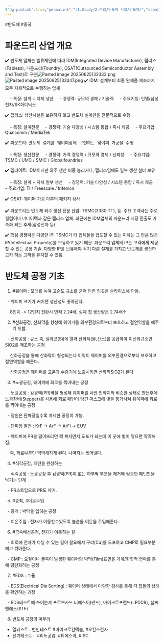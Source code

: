 ```yaml
---
{"dg-publish":true,"permalink":"/1.Study/2.산업/반도체 산업/반도체/","created":"2024-11-20T21:02:28.097+09:00","updated":"2025-06-25T13:50:42.693+09:00"}
---
```


#반도체 #중국 


# 파운드리 산업 개요

✔️ 반도체 업체는 벨류체인에 따라 IDM(Integrated Device Manufacturer), 팹리스(Fabless), 파운드리(Foundry), OSAT(Outsourced Semiconductor Assembly and Test)로 구분![Pasted image 20250625133333.png](/img/user/attachments/Pasted%20image%2020250625133333.png)![Pasted image 20250625133347.png](/img/user/attachments/Pasted%20image%2020250625133347.png)
✔️ IDM: 설계부터 최종 완제품 제조까지 모두 자체적으로 수행하는 업체

    - 특징: 설계 + 자체 생산
    - 경쟁력: 규모의 경제 / 기술력
    - 주요기업: 인텔/삼성전자/SK하이닉스 

✔️ 팹리스: 생산시설은 보유하지 않고 반도체 설계만을 전문적으로 수행

    - 특징: 설계전문
    - 경쟁력: 기술 다양성 / 시스템 통합 / 즉시 제공
    - 주요기업: Qualcomm / MediaTek

✔️ 파운드리: 반도체  설계를  웨이퍼상에  구현하는  웨이퍼  가공을  수행

    - 특징: 생산전문
    - 경쟁력: 가격 경쟁력 / 규모의 경제 / 신뢰성
    - 주요기업: TSMC / UMC / SMIC / Globalfoundries

✔️ 펩라이트: IDM이지만 외주 생산 비중 늘리거나, 팹리스임에도 일부 생산 설비 보유

    - 특징: 설계 + 자체 일부 생산
    - 경쟁력: 기술 다양성 / 시스템 통합 / 즉시 제공
    - 주요기업: TI / Freescale / Infenion

✔️ OSAT: 웨이퍼 가공 이후의 패키지 검사

✔️ 파운드리는 반도체 외주 생산 전문 산업: TSMC(2330 TT), 등. 주요 고객사는 주로 퀄컴이나 미디어택과 같은 팹리스 업체. 최근에는 IDM업체의 파운드리 시장 진출도 가속화 되는 추세(삼성전자 등)

✔️ 핵심 경쟁력은 다양한 IP: TSMC가 타 업체들을 압도할 수 있는 이유는 그 만큼 많은 IP(Intellectual Property)를 보유하고 있기 때문. 파운드리 업체의 IP는 고객에게 제공할 수 있는 공정 기술. 다양한 IP를 보유해야 각기 다른 설계를 가지고 반도체를 생산하고자 하는 고객을 유지할 수 있음.




# 반도체 공정 기초

1. #웨이퍼 : 모래를 녹여 고순도 규소를 굳혀 만든 잉곳을 슬라이스해 만듦.

  - 웨이퍼 크기가 커지면 생산성도 좋아진다.

    8인치 -> 12인치 전환시 면적 2.24배, 실제 칩 생산량은 2.74배↑


2. #산화공정, 산화막을 형성해 웨이퍼를 외부환경으로부터 보호하고 절연역할을 해주기 위함.

  - 산화공정 : 규소 즉, 실리콘(Si)에 열과 산화제(물,산소)를 공급하여 이산화규소인 SiO2를 제조하는 공정

    산화공정을 통해 산화막이 형성되는데 이막이 웨이퍼를 외부환경으로부터 보호하고 절연역할을 해준다.

    산화공정은 웨이퍼를 고온과 수증기에 노출시키면 산화막SiO2가 된다.


3. #노광공정, 웨이퍼에 회로를 찍어내는 공정

  - 노광공정 : 감광액(PR)막을 형성해 웨이퍼를 사진 인화지와 비슷한 상태로 만든후에 노광장비(Stepper)를 사용해 회로 패턴이 담긴 마스크에 빛을 통과시켜 웨이퍼에 회로를 찍어내는 공정

  - 광원은 단파장일수록 미세한 공정이 가능.

  - 단파장 발전 : KrF → ArF → ArFi → EUV

  - 웨이퍼에 PR을 떨어뜨리면 쫙 퍼지면서 도포가 되는데 이 곳에 빛이 닿으면 딱딱해짐.

    즉, 회로부분만 딱딱해지게 된다. 나머지는 씻어낸다.

  
4. #식각공정, 패턴을 완성하는

  - 식각공정 : 노광공정 후 감광액(PR)이 없는 하부막 부분을 제거해 필요한 패턴만을 남기는 단계

  - PR스트립으로 PR도 제거.


5. #증착, #이온주입

  - 증착 : 박막을 입히는 공정

  - 이온주입 : 전자가 이동할수있도록 불순물 이온을 주입해준다.


6. #금속배선공정, 전자가 이동하는 길

  - 회로에 전자가 다닐 수 있는 길이 필요해서 구리(Cu)를 도포하고 CMP로 필요부분 빼고 깎아준다.

  - CMP : 요철이나 굴곡이 발생한 웨이퍼의 박막(Film)표면을 기계/화학적 연마를 통해 평탄화하는 공정


7. #EDS : 수율

  - EDS(Electrical Die Sorting) : 웨이퍼 상태에서 다양한 검사를 통해 각 칩들의 상태를 확인하는 과정

  - EDS테스트에 쓰이는게 프로브카드 티에스이(낸드), 마이크로프랜드(LPDDR), 샘씨엔에스(STF)

  

8. 반도체 공정의 마무리

- 열테스트 : 번인테스트 #마이크로컨텍솔, #오킨스전자
- 전기테스트 :  #리노공업, #티에스이, #ISC